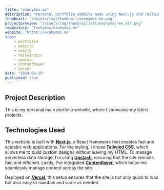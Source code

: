 ```yaml
---
title: "exonymos.me"
description: "Personal portfolio website made using Next.js and Tailwind CSS."
thumbnail: "/assets/img/thumbnail/exonymos-me.png"
projectpreview: "/assets/img/thumbnail/alt/exonymos-me_alt.png"
repository: "Exonymos/exonymos.me"
website: "https://exonymos.me"
tags:
    - portfolio
    - website
    - nextjs
    - tailwindcss
    - upstash
    - contentlayer
    - vercel
date: "2024-08-25"
published: true
---
```


## Project Description

This is my personal main portfolio website, where I showcase my latest projects.

## Technologies Used

This website is built with **[Next.js](https://nextjs.org/)**, a React framework that enables fast and scalable web applications. For the styling, I chose **[Tailwind CSS](https://tailwindcss.com/)**, which allows me to build custom designs without leaving my HTML. To manage serverless data storage, I’m using **[Upstash](https://upstash.com/)**, ensuring that the site remains fast and efficient. Lastly, I’ve integrated **[Contentlayer](https://contentlayer.dev/)**, which helps me seamlessly manage content across the site.

Deployed on **[Vercel](https://vercel.com/)**, this setup ensures that the site is not only quick to load but also easy to maintain and scale as needed.
